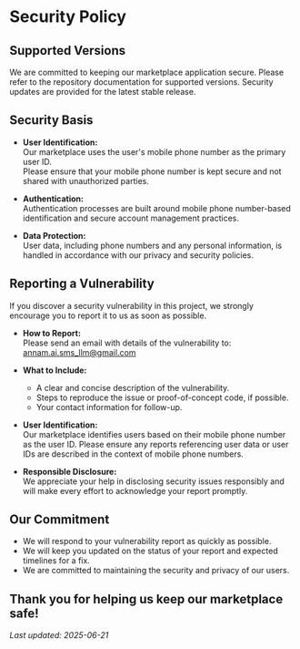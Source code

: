 # Security Policy

## Supported Versions

We are committed to keeping our marketplace application secure. Please refer to the repository documentation for supported versions. Security updates are provided for the latest stable release.

## Security Basis

- **User Identification:**  
  Our marketplace uses the user's mobile phone number as the primary user ID.  
  Please ensure that your mobile phone number is kept secure and not shared with unauthorized parties.

- **Authentication:**  
  Authentication processes are built around mobile phone number-based identification and secure account management practices.

- **Data Protection:**  
  User data, including phone numbers and any personal information, is handled in accordance with our privacy and security policies.

## Reporting a Vulnerability

If you discover a security vulnerability in this project, we strongly encourage you to report it to us as soon as possible.

- **How to Report:**  
  Please send an email with details of the vulnerability to:  
  [annam.ai.sms_llm@gmail.com](mailto:annam.ai.sms_llm@gmail.com)

- **What to Include:**  
  - A clear and concise description of the vulnerability.
  - Steps to reproduce the issue or proof-of-concept code, if possible.
  - Your contact information for follow-up.

- **User Identification:**  
  Our marketplace identifies users based on their mobile phone number as the user ID. Please ensure any reports referencing user data or user IDs are described in the context of mobile phone numbers.

- **Responsible Disclosure:**  
  We appreciate your help in disclosing security issues responsibly and will make every effort to acknowledge your report promptly.

## Our Commitment

- We will respond to your vulnerability report as quickly as possible.
- We will keep you updated on the status of your report and expected timelines for a fix.
- We are committed to maintaining the security and privacy of our users.

Thank you for helping us keep our marketplace safe!
---

*Last updated: 2025-06-21*
